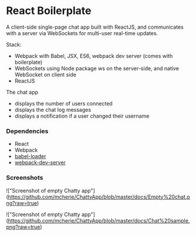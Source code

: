 React Boilerplate
=====================

A client-side single-page chat app built with ReactJS, and communicates with a server via WebSockets for multi-user real-time updates.

Stack:
- Webpack with Babel, JSX, ES6, webpack dev server (comes with boilerplate)
- WebSockets using Node package ws on the server-side, and native WebSocket on client side
- ReactJS

The chat app 
- displays the number of users connected
- displays the chat log messages
- displays a notification if a user changed their username



### Dependencies

* React
* Webpack
* [babel-loader](https://github.com/babel/babel-loader)
* [webpack-dev-server](https://github.com/webpack/webpack-dev-server)


### Screenshots

!["Screenshot of empty Chatty app"] (https://github.com/mcherie/ChattyApp/blob/master/docs/Empty%20chat.png?raw=true)

!["Screenshot of empty Chatty app"] (https://github.com/mcherie/ChattyApp/blob/master/docs/Chat%20sample.png?raw=true)